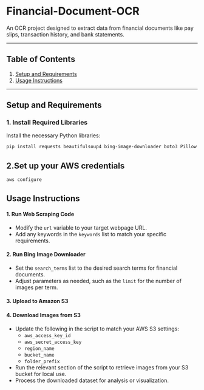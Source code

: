 # Financial-Document-OCR
An OCR project designed to extract  data from financial documents like pay slips, transaction history, and bank statements.



---

## Table of Contents

1. [Setup and Requirements](#setup-and-requirements)  
2. [Usage Instructions](#usage-instructions)  

---

## Setup and Requirements

### 1. Install Required Libraries

Install the necessary Python libraries:

```bash
pip install requests beautifulsoup4 bing-image-downloader boto3 Pillow matplotlib
```
## 2.Set up your AWS credentials
```bash
aws configure
```
## Usage Instructions

#### 1. Run Web Scraping Code
- Modify the `url` variable to your target webpage URL.
- Add any keywords in the `keywords` list to match your specific requirements.

#### 2. Run Bing Image Downloader
- Set the `search_terms` list to the desired search terms for financial documents.
- Adjust parameters as needed, such as the `limit` for the number of images per term.

#### 3. Upload to Amazon S3

#### 4. Download Images from S3
- Update the following in the script to match your AWS S3 settings:
  - `aws_access_key_id`
  - `aws_secret_access_key`
  - `region_name`
  - `bucket_name`
  - `folder_prefix`
- Run the relevant section of the script to retrieve images from your S3 bucket for local use.
- Process the downloaded dataset for analysis or visualization.

